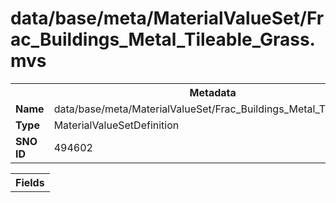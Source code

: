 <h1>data/base/meta/MaterialValueSet/Frac_Buildings_Metal_Tileable_Grass.mvs</h1><table><tr><th colspan="100%">Metadata</th></tr><tr><td><b>Name</b></td><td>data/base/meta/MaterialValueSet/Frac_Buildings_Metal_Tileable_Grass.mvs</td></tr><tr><td><b>Type</b></td><td>MaterialValueSetDefinition</td></tr><tr><td><b>SNO ID</b></td><td>494602</td></tr></table>

<table><tr><th colspan="100%">Fields</th></tr></table>


